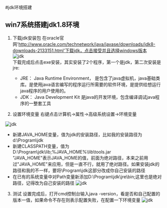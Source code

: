 ﻿#jdk环境搭建

## win7系统搭建jdk1.8环境

 1. 下载jdk安装包
    在oracle官网'http://www.oracle.com/technetwork/java/javase/downloads/jdk8-downloads-2133151.html'下载jdk，点击接受并且选择windows版本  
![jdk](https://raw.githubusercontent.com/s290717997/ItertkImage/master/res/jdk1.8_download.png)  
  下载完成后点击exe安装，其实安装了2个程序，第一个是jdk，第二次安装是jre:
    - JRE： Java Runtime Environment，
        是包含了java虚拟机，java基础类库。是使用java语言编写的程序运行所需要的软件环境，是提供给想运行java程序的用户使用的。
    - JDK： Java Development Kit 
        是java的开发环境，包含编译调试java程序的一整套工具

 2. 设置环境变量
    右键点击计算机->属性->高级系统设置->环境变量 

![jdk](https://raw.githubusercontent.com/s290717997/ItertkImage/master/res/jdk_path.png)  

 - 新建JAVA_HOME变量，值为jdk的安装路径，比如我的安装路径为d:\Program\jdk  
 - 新建CLASSPATH变量，值为D:\Program\jdk\lib;%JAVA_HOME%\lib\tools.jar  
"JAVA_HOME"表示JAVA_HOME的值，前面为绝对路径，本来之前用过"JAVA_HOME"来应用，但是一直不行，就用了绝对路径。如果安装jdk的路径和我的不一样，要将\Program\jdk这部分改成你自己安装的路径
 - 在已有的系统变量中对Path变量新添加D:\Program\jdk\jre\bin;这里也是绝对路径，记得改为自己安装的路径
![jdk](https://raw.githubusercontent.com/s290717997/ItertkImage/master/res/jdk_environment.png)

 3. 测试
    设置完成后，打开cmd控制台输入java -version，看是否和自己配置的版本一值，如果命令不存在则表示配置失败，在配置一下环境变量
 ![jdk](https://raw.githubusercontent.com/s290717997/ItertkImage/master/res/jdk_test.png)


